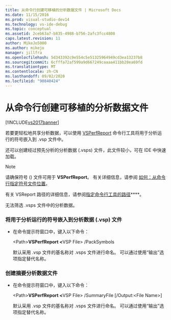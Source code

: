 ```yaml
---
title: 从命令行创建可移植的分析数据文件 | Microsoft Docs
ms.date: 11/15/2016
ms.prod: visual-studio-dev14
ms.technology: vs-ide-debug
ms.topic: conceptual
ms.assetid: 2ceb63a7-b835-4988-b756-2afc3fcc4808
caps.latest.revision: 11
author: MikeJo5000
ms.author: mikejo
manager: jillfra
ms.openlocfilehash: 5d343392c9e554c5e51325964949cd3ea13237b8
ms.sourcegitcommit: 6cfffa72af599a9d667249caaaa411bb28ea69fd
ms.translationtype: MT
ms.contentlocale: zh-CN
ms.lasthandoff: 09/02/2020
ms.locfileid: "90840424"
---
```

# <a name="creating-portable-profiling-data-files-from-the-command-line"></a>从命令行创建可移植的分析数据文件
[!INCLUDE[vs2017banner](../includes/vs2017banner.md)]

若要更轻松地共享分析数据，可以使用 [VSPerfReport](../profiling/vsperfreport.md) 命令行工具将用于分析运行的符号嵌入到 .vsp 文件中。  
  
 还可以创建经过预先分析的分析数据 (.vsps) 文件，此文件较小，可在 IDE 中快速加载。  
  
> [!NOTE]
> 请确保符号 () 文件可用于 **VSPerfReport**。 有关详细信息，请参阅 [如何：从命令行指定符号文件位置](../profiling/how-to-specify-symbol-file-locations-from-the-command-line.md)。  
>   
> 有关 VSReport 路径的详细信息，请参阅[指定命令行工具的路径](../profiling/specifying-the-path-to-profiling-tools-command-line-tools.md)****。  
>   
> 无法筛选 .vsps 文件中的分析数据。  
  
### <a name="to-embed-the-symbols-for-a-profiling-run-into-a-profiling-data-vsp-file"></a>将用于分析运行的符号嵌入到分析数据 (.vsp) 文件  
  
- 在命令提示符窗口中，键入以下命令：  
  
   \<Path><strong>VSPerfReport \<</strong>VSP File> /PackSymbols  
  
   默认采用 .vsp 文件的基名称对 .vsps 文件进行命名。 可以通过使用“输出”选项指定替代名称。  
  
### <a name="to-create-a-summary-profiling-data-file"></a>创建摘要分析数据文件  
  
- 在命令提示符窗口中，键入以下命令：  
  
   \<Path><strong>VSPerfReport \<</strong>VSP File> /SummaryFile [/Output:\<File Name>]   
  
   默认采用 .vsp 文件的基名称对 .vsps 文件进行命名。 可以通过使用“输出”选项指定替代名称。
